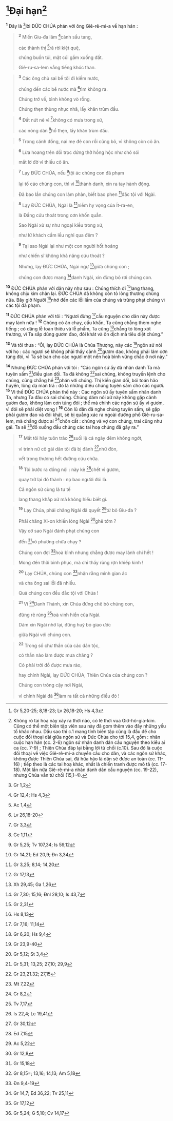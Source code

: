 # [^1*]Đại hạn[^1]
<sup><b>1</b></sup> Đây là [^2*]lời ĐỨC CHÚA phán với ông Giê-rê-mi-a về hạn hán :


> <sup><b>2</b></sup> Miền Giu-đa lâm [^3*]cảnh sầu tang,
> 
> các thành thị [^4*]rã rời kiệt quệ,
> 
> chúng buồn tủi, mặt cúi gầm xuống đất.
> 
> Giê-ru-sa-lem vẳng tiếng khóc than.
>


> <sup><b>3</b></sup> Các ông chủ sai bề tôi đi kiếm nước,
> 
> chúng đến các bể nước mà [^5*]tìm không ra.
> 
> Chúng trở về, bình không vò rỗng.
> 
> Chúng thẹn thùng nhục nhã, lấy khăn trùm đầu.
>


> <sup><b>4</b></sup> Đất nứt nẻ vì [^6*]không có mưa trong xứ,
> 
> các nông dân [^7*]hổ thẹn, lấy khăn trùm đầu.
>


> <sup><b>5</b></sup> Trong cánh đồng, nai mẹ đẻ con rồi cũng bỏ, vì không còn cỏ ăn.
>


> <sup><b>6</b></sup> Lừa hoang trên đồi trọc đứng thở hồng hộc như chó sói
> 
> mắt lờ đờ vì thiếu cỏ ăn.
>


> <sup><b>7</b></sup> Lạy ĐỨC CHÚA, nếu [^8*]tội ác chúng con đã phạm
> 
> lại tố cáo chúng con, thì vì [^9*]thánh danh, xin ra tay hành động.
> 
> Đã bao lần chúng con làm phản, biết bao phen [^10*]đắc tội với Ngài.
>


> <sup><b>8</b></sup> Lạy ĐỨC CHÚA, Ngài là [^11*]niềm hy vọng của Ít-ra-en,
> 
> là Đấng cứu thoát trong cơn khốn quẫn.
> 
> Sao Ngài xử sự như ngoại kiều trong xứ,
> 
> như lữ khách cắm lều nghỉ qua đêm ?
>


> <sup><b>9</b></sup> Tại sao Ngài lại như một con người hốt hoảng
> 
> như chiến sĩ không khả năng cứu thoát ?
> 
> Nhưng, lạy ĐỨC CHÚA, Ngài ngự [^12*]giữa chúng con ;
> 
> chúng con được mang [^13*]danh Ngài, xin đừng bỏ rơi chúng con.
>

<sup><b>10</b></sup> ĐỨC CHÚA phán với dân này như sau : Chúng thích đi [^14*]lang thang, không chịu kìm chân lại. ĐỨC CHÚA đã không còn tỏ lòng thương chúng nữa. Bây giờ Người [^15*]nhớ đến các lỗi lầm của chúng và trừng phạt chúng vì các tội đã phạm.

<sup><b>11</b></sup> ĐỨC CHÚA phán với tôi : “Ngươi đừng [^16*]cầu nguyện cho dân này được may lành nữa ! <sup><b>12</b></sup> Chúng có ăn chay, cầu khẩn, Ta cũng chẳng thèm nghe tiếng ; có dâng lễ toàn thiêu và lễ phẩm, Ta cũng [^17*]chẳng tỏ lòng xót thương, vì Ta sắp dùng gươm đao, đói khát và ôn dịch mà tiêu diệt chúng.”

<sup><b>13</b></sup> Và tôi thưa : “Ôi, lạy ĐỨC CHÚA là Chúa Thượng, này các [^18*]ngôn sứ nói với họ : các ngươi sẽ không phải thấy cảnh [^19*]gươm đao, không phải lâm cơn túng đói, vì Ta sẽ ban cho các ngươi một nền hoà bình vững chắc ở nơi này.”

<sup><b>14</b></sup> Nhưng ĐỨC CHÚA phán với tôi : “Các ngôn sứ ấy đã nhân danh Ta mà tuyên sấm [^20*]điều gian dối. Ta đã không [^21*]sai chúng, không truyền lệnh cho chúng, cũng chẳng hề [^22*]phán với chúng. Thị kiến gian dối, bói toán hão huyền, lòng dạ man trá : đó là những điều chúng tuyên sấm cho các ngươi. <sup><b>15</b></sup> Vì thế ĐỨC CHÚA phán thế này : Các ngôn sứ ấy tuyên sấm nhân danh Ta, nhưng Ta đâu có sai chúng. Chúng dám nói xứ này không gặp cảnh gươm đao, không lâm cơn túng đói ; thế mà chính các ngôn sứ ấy vì gươm, vì đói sẽ phải diệt vong ! <sup><b>16</b></sup> Còn lũ dân đã nghe chúng tuyên sấm, sẽ gặp phải gươm đao và đói khát, sẽ bị quẳng xác ra ngoài đường phố Giê-ru-sa-lem, mà chẳng được ai [^23*]chôn cất : chúng và vợ con chúng, trai cũng như gái. Ta sẽ [^24*]đổ xuống đầu chúng các tai hoạ chúng đã gây ra.”


> <sup><b>17</b></sup> Mắt tôi hãy tuôn trào [^25*]suối lệ cả ngày đêm không ngớt,
> 
> vì trinh nữ cô gái dân tôi đã bị đánh [^26*]nhừ đòn,
> 
> vết trọng thương hết đường cứu chữa.
>


> <sup><b>18</b></sup> Tôi bước ra đồng nội : này kẻ [^27*]chết vì gươm,
> 
> quay trở lại đô thành : nọ bao người đói lả.
> 
> Cả ngôn sứ cùng là tư tế
> 
> lang thang khắp xứ mà không hiểu biết gì.
>


> <sup><b>19</b></sup> Lạy Chúa, phải chăng Ngài đã quyết [^28*]từ bỏ Giu-đa ?
> 
> Phải chăng Xi-on khiến lòng Ngài [^29*]ghê tởm ?
> 
> Vậy cớ sao Ngài đánh phạt chúng con
> 
> đến [^30*]vô phương chữa chạy ?
> 
> Chúng con đợi [^31*]hoà bình nhưng chẳng được may lành chi hết !
> 
> Mong đến thời bình phục, mà chỉ thấy rùng rợn khiếp kinh !
>


> <sup><b>20</b></sup> Lạy CHÚA, chúng con [^32*]nhận rằng mình gian ác
> 
> và cha ông sai lỗi đã nhiều.
> 
> Quả chúng con đều đắc tội với Chúa !
>


> <sup><b>21</b></sup> Vì [^33*]Danh Thánh, xin Chúa đừng chê bỏ chúng con,
> 
> đừng rẻ rúng [^34*]toà vinh hiển của Ngài.
> 
> Dám xin Ngài nhớ lại, đừng huỷ bỏ giao ước
> 
> giữa Ngài với chúng con.
>


> <sup><b>22</b></sup> Trong số chư thần của các dân tộc,
> 
> có thần nào làm được mưa chăng ?
> 
> Có phải trời đổ được mưa rào,
> 
> hay chính Ngài, lạy ĐỨC CHÚA, Thiên Chúa của chúng con ?
> 
> Chúng con trông cậy nơi Ngài,
> 
> vì chính Ngài đã [^35*]làm ra tất cả những điều đó !
>

[^1]: Không rõ tai hoạ này xảy ra thời nào, có lẽ thời vua Giơ-hô-gia-kim. Cũng có thể một biên tập viên sau này đã gom thêm vào đây những yếu tố khác nhau. Dầu sao thì c.1 mang tính biên tập cũng là đầu đề cho cuộc đối thoại dài giữa ngôn sứ và Đức Chúa cho tới 15,4, gồm : nhân cuộc hạn hán (cc. 2-6) ngôn sứ nhân danh dân cầu nguyện theo kiểu ai ca (cc. 7-9) ; Thiên Chúa đáp lại bằng lời từ chối (c.10). Sau đó là cuộc đối thoại về việc Giê-rê-mi-a chuyển cầu cho dân, và các ngôn sứ khác, không được Thiên Chúa sai, đã hứa hão là dân sẽ được an toàn (cc. 11-16) ; tiếp theo là các tai hoạ khác, nhất là chiến tranh được mô tả (cc. 17-18). Một lần nữa Giê-rê-mi-a nhân danh dân cầu nguyện (cc. 19-22), nhưng Chúa vẫn từ chối (15,1-4).
[^1*]: Gr 5,20-25; 8,18-23; Lv 26,18-20; Hs 4,3
[^2*]: Gr 1,2
[^3*]: Gr 12,4; Hs 4,3
[^4*]: Ac 1,4
[^5*]: Lv 26,18-20
[^6*]: Gr 3,3
[^7*]: Ge 1,11
[^8*]: Gr 5,25; Tv 107,34; Is 59,12
[^9*]: Gr 14,21; Ed 20,9; Đn 3,34
[^10*]: Gr 3,25; 8,14; 14,20
[^11*]: Gr 17,13
[^12*]: Xh 29,45; Ga 1,26
[^13*]: Gr 7,30; 15,16; Đnl 28,10; Is 43,7
[^14*]: Gr 2,31
[^15*]: Hs 8,13
[^16*]: Gr 7,16; 11,14
[^17*]: Gr 6,20; Hs 9,4
[^18*]: Gr 23,9-40
[^19*]: Gr 5,12; St 3,4
[^20*]: Gr 5,31; 13,25; 27,10; 29,9
[^21*]: Gr 23,21.32; 27,15
[^22*]: Mt 7,22
[^23*]: Gr 8,2
[^24*]: Tv 7,17
[^25*]: Is 22,4; Lc 19,41
[^26*]: Gr 30,12
[^27*]: Ed 7,15
[^28*]: Ac 5,22
[^29*]: Gr 12,8
[^30*]: Gr 15,18
[^31*]: Gr 8,15=; 13,16; 14,13; Am 5,18
[^32*]: Đn 9,4-19
[^33*]: Gr 14,7; Ed 36,22; Tv 25,11
[^34*]: Gr 17,12
[^35*]: Gr 5,24; G 5,10; Cv 14,17
